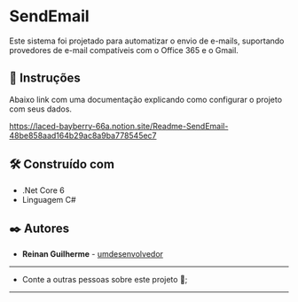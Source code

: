 # SendEmail

Este sistema foi projetado para automatizar o envio de e-mails, suportando provedores de e-mail compatíveis com o Office 365 e o Gmail.

## 🚀 Instruções

Abaixo link com uma documentação explicando como configurar o projeto com seus dados.

https://laced-bayberry-66a.notion.site/Readme-SendEmail-48be858aad164b29ac8a9ba778545ec7

## 🛠️ Construído com

* .Net Core 6 
* Linguagem C#

## ✒️ Autores

* **Reinan Guilherme** - [umdesenvolvedor](https://www.linkedin.com/in/reinan-guilherme-34086b236)

---

* Conte a outras pessoas sobre este projeto 📢;

---